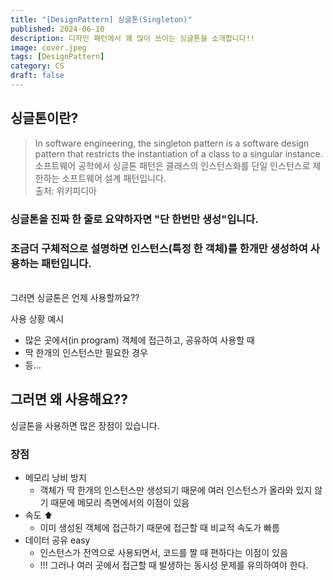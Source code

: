 ```yaml
---
title: "[DesignPattern] 싱글톤(Singleton)"
published: 2024-06-10
description: 디자인 패턴에서 꽤 많이 쓰이는 싱글톤을 소개합니다!!
image: cover.jpeg
tags: [DesignPattern]
category: CS
draft: false
---
```



## 싱글톤이란?
> In software engineering, the singleton pattern is a software design pattern that restricts the instantiation of a class to a singular instance.
> <br>소프트웨어 공학에서 싱글톤 패턴은 클래스의 인스턴스화를 단일 인스턴스로 제한하는 소프트웨어 설계 패턴입니다.
> <br>
> 출처: 위키피디아

### 싱글톤을 진짜 한 줄로 요약하자면 "단 한번만 생성"입니다.
### 조금더 구체적으로 설명하면 인스턴스(특정 한 객체)를 한개만 생성하여 사용하는 패턴입니다.

<br>
그러면 싱글톤은 언제 사용할까요??

사용 상황 예시
* 많은 곳에서(in program) 객체에 접근하고, 공유하여 사용할 때
* 딱 한개의 인스턴스만 필요한 경우
* 등...

## 그러면 왜 사용해요??

싱글톤을 사용하면 많은 장점이 있습니다.

### 장점

* 메모리 낭비 방지
  * 객체가 딱 한개의 인스턴스만 생성되기 때문에 여러 인스턴스가 올라와 있지 않기 때문에 메모리 측면에서의 이점이 있음
* 속도 ⬆
  * 이미 생성된 객체에 접근하기 때문에 접근할 때 비교적 속도가 빠름
* 데이터 공유 easy
  * 인스턴스가 전역으로 사용되면서, 코드를 짤 때 편하다는 이점이 있음
  * !!! 그러나 여러 곳에서 접근할 때 발생하는 동시성 문제를 유의하여야 한다.



